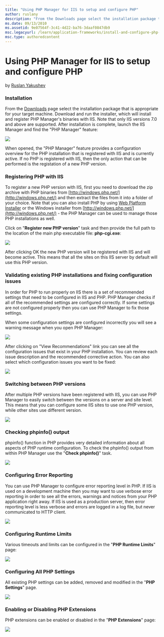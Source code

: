 ```yaml
---
title: "Using PHP Manager for IIS to setup and configure PHP"
author: ruslany
description: "From the Downloads page select the installation package that is appropriate for your target machine. Download and run the installer, which will install and r..."
ms.date: 09/13/2010
ms.assetid: 9e07564f-3c41-4d22-ba76-3daaf0847db9
msc.legacyurl: /learn/application-frameworks/install-and-configure-php-on-iis/using-php-manager-for-iis-to-setup-and-configure-php
msc.type: authoredcontent
---
```

Using PHP Manager for IIS to setup and configure PHP
====================
by [Ruslan Yakushev](https://github.com/ruslany)

### Installation

From the [Downloads](http://phpmanager.codeplex.com/releases) page select the installation package that is appropriate for your target machine. Download and run the installer, which will install and register PHP Manager's binaries with IIS. Note that only IIS versions 7.0 and above are supported. After installation is complete, launch the IIS Manager and find the "PHP Manager" feature:

![](http://download.codeplex.com/Project/Download/FileDownload.aspx?ProjectName=phpmanager&amp;DownloadId=145956)

When opened, the "PHP Manager" feature provides a configuration overview for the PHP installation that is registered with IIS and is currently active. If no PHP is registered with IIS, then the only action that can be performed is the registation of a new PHP version.

### Registering PHP with IIS

To register a new PHP version with IIS, first you need to download the zip archive with PHP binaries from [http://windows.php.net/](http://windows.php.net/) and then extract the files from it into a folder of your choice. Note that you can also install PHP by using [Web Platform Installer](https://php.iis.net/) or the Windows installer from [http://windows.php.net/](http://windows.php.net/) - the PHP Manager can be used to manage those PHP installations as well.

Click on "**Register new PHP version**" task and then provide the full path to the location of the main php executable file: **php-cgi.exe**:

![](http://download.codeplex.com/Project/Download/FileDownload.aspx?ProjectName=phpmanager&amp;DownloadId=145957)

After clicking OK the new PHP version will be registered with IIS and will become active. This means that all the sites on this IIS server by default will use this PHP version.

### Validating existing PHP installations and fixing configuration issues

In order for PHP to run properly on IIS there is a set of recommended settings that need to be configured in IIS and PHP. PHP Manager checks if all of the recommended settings are configured correctly. If some settings are not configured properly then you can use PHP Manager to fix those settings.

When some configuration settings are configured incorrectly you will see a warning message when you open PHP Manager:

![](http://download.codeplex.com/Project/Download/FileDownload.aspx?ProjectName=phpmanager&amp;DownloadId=153524)

After clicking on "View Recommendations" link you can see all the configuration issues that exist in your PHP installation. You can review each issue description and the recommended corrective action. You can also select which configuration issues you want to be fixed:

![](http://download.codeplex.com/Project/Download/FileDownload.aspx?ProjectName=phpmanager&amp;DownloadId=153525)

### Switching between PHP versions

After multiple PHP versions have been registered with IIS, you can use PHP Manager to easily switch between the versions on a server and site level. This means that you can configure some IIS sites to use one PHP version, while other sites use different version.

![](http://download.codeplex.com/Project/Download/FileDownload.aspx?ProjectName=phpmanager&amp;DownloadId=145958)

### Checking phpinfo() output

phpinfo() function in PHP provides very detailed information about all aspects of PHP runtime configuration. To check the phpinfo() output from within PHP Manager use the "**Check phpinfo()**" task.

![](http://download.codeplex.com/Project/Download/FileDownload.aspx?ProjectName=phpmanager&amp;DownloadId=145959)

### Configuring Error Reporting

You can use PHP Manager to configure error reporting level in PHP. If IIS is used on a development machine then you may want to use verbose error reporting in order to see all the errors, warnings and notices from your PHP application right away. If IIS is used as a production server, then error reporting level is less verbose and errors are logged in a log file, but never communicated to HTTP client.

![](http://download.codeplex.com/Project/Download/FileDownload.aspx?ProjectName=phpmanager&amp;DownloadId=145984)

### Configuring Runtime Limits

Various timeouts and limits can be configured in the "**PHP Runtime Limits**" page:

![](http://download.codeplex.com/Project/Download/FileDownload.aspx?ProjectName=phpmanager&amp;DownloadId=146232)

### Configuring All PHP Settings

All existing PHP settings can be added, removed and modified in the "**PHP Settings**" page.

![](http://download.codeplex.com/Project/Download/FileDownload.aspx?ProjectName=phpmanager&amp;DownloadId=146015)

### Enabling or Disabling PHP Extensions

PHP extensions can be enabled or disabled in the "**PHP Extensions**" page:

![](http://download.codeplex.com/Project/Download/FileDownload.aspx?ProjectName=phpmanager&amp;DownloadId=145987)
